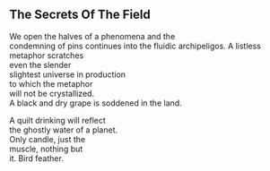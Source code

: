 The Secrets Of The Field
------------------------
We open the halves of a phenomena and the  
condemning of pins continues into the fluidic archipeligos. A listless metaphor scratches  
even the slender  
slightest universe in production  
to which the metaphor  
will not be crystallized.  
A black and dry grape is soddened in the land.  
  
A quilt drinking will reflect  
the ghostly water of a planet.  
Only candle, just the  
muscle, nothing but  
it. Bird feather.  
